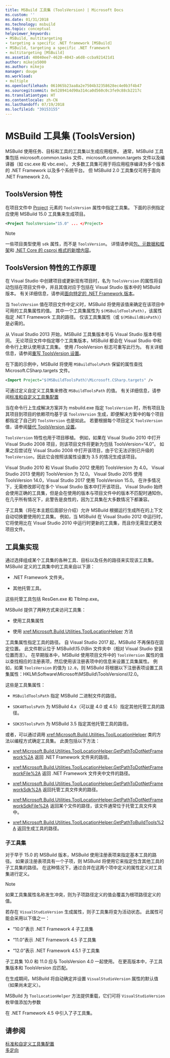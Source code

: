 ```yaml
---
title: MSBuild 工具集 (ToolsVersion) | Microsoft Docs
ms.custom: ''
ms.date: 01/31/2018
ms.technology: msbuild
ms.topic: conceptual
helpviewer_keywords:
- MSBuild, multitargeting
- targeting a specific .NET framework [MSBuild]
- MSBuild, targeting a specific .NET framework
- multitargeting [MSBuild]
ms.assetid: 40040ee7-4620-4043-a6d8-ccba921421d1
author: mikejo5000
ms.author: mikejo
manager: douge
ms.workload:
- multiple
ms.openlocfilehash: 061065b23aa8a2e7504b32358628ec4e0b3f4b47
ms.sourcegitcommit: 0e5289414d90a314ca0d560c0c3fe9c88cb2217c
ms.translationtype: HT
ms.contentlocale: zh-CN
ms.lasthandoff: 07/19/2018
ms.locfileid: "39153155"
---
```

# <a name="msbuild-toolset-toolsversion"></a>MSBuild 工具集 (ToolsVersion)
MSBuild 使用任务、目标和工具的工具集以生成应用程序。 通常，MSBuild 工具集包括 microsoft.common.tasks 文件、microsoft.common.targets 文件以及编译器（如 csc.exe 和 vbc.exe）。 大多数工具集可用于将应用程序编译为多个版本的 .NET Framework 以及多个系统平台。 但 MSBuild 2.0 工具集仅可用于面向 .NET Framework 2.0。  
  
## <a name="toolsversion-attribute"></a>ToolsVersion 特性  
 在项目文件中 [Project](../msbuild/project-element-msbuild.md) 元素的 `ToolsVersion` 属性中指定工具集。 下面的示例指定应使用 MSBuild 15.0 工具集来生成项目。  
  
```xml  
<Project ToolsVersion="15.0" ... </Project>  
``` 

> [!NOTE] 
> 一些项目类型使用 `sdk` 属性，而不是 `ToolsVersion`。 详情请参阅[包、元数据和框架](/dotnet/core/packages)和 [.NET Core 的 csproj 格式的新增内容](/dotnet/core/tools/csproj)。
  
## <a name="how-the-toolsversion-attribute-works"></a>ToolsVersion 特性的工作原理  
 在 Visual Studio 中创建项目或更新现有项目时，名为 `ToolsVersion` 的属性将自动包括在项目文件中，并且其值对应于包括在 Visual Studio 版本中的 MSBuild 版本。 有关详细信息，请参阅[面向特定的 .NET Framework 版本](../ide/targeting-a-specific-dotnet-framework-version.md)。  
  
 当 `ToolsVersion` 值在项目文件中定义时，MSBuild 将使用该值来确定在该项目中可用的工具集属性的值。 其中一个工具集属性为 `$(MSBuildToolsPath)`，该属性指定 .NET Framework 工具的路径。 仅该工具集属性（或 `$(MSBuildBinPath)`）是必需的。  
  
 从 Visual Studio 2013 开始，MSBuild 工具集版本号与 Visual Studio 版本号相同。 无论项目文件中指定哪个工具集版本，MSBuild 都会在 Visual Studio 中和命令行上默认使用该工具集。  使用 /ToolsVersion 标志可重写此行为。 有关详细信息，请参阅[重写 ToolsVersion 设置](../msbuild/overriding-toolsversion-settings.md)。  
  
 在下面的示例中，MSBuild 将使用 `MSBuildToolsPath` 保留的属性查找 Microsoft.CSharp.targets 文件。  
  
```xml  
<Import Project="$(MSBuildToolsPath)\Microsoft.CSharp.targets" />  
```  
  
 可通过定义自定义工具集来修改 `MSBuildToolsPath` 的值。 有关详细信息，请参阅[标准和自定义工具集配置](../msbuild/standard-and-custom-toolset-configurations.md)  
  
 当在命令行上生成解决方案并为 msbuild.exe 指定 `ToolsVersion` 时，所有项目及其项目到项目的依赖项均基于该 `ToolsVersion` 生成，即便解决方案中的每个项目都指定了自己的 `ToolsVersion` 也是如此。 若要根据每个项目定义 `ToolsVersion` 值，请参阅[替代 ToolsVersion 设置](../msbuild/overriding-toolsversion-settings.md)。  
  
 `ToolsVersion` 特性也用于项目移植。 例如，如果在 Visual Studio 2010 中打开 Visual Studio 2008 项目，则该项目文件将更新为包括 ToolsVersion=“4.0”。 如果之后尝试在 Visual Studio 2008 中打开该项目，由于它无法识别已升级的 `ToolsVersion`，因此它会按照该属性设置为 3.5 的情况生成该项目。  
  
 Visual Studio 2010 和 Visual Studio 2012 使用的 ToolsVersion 为 4.0。 Visual Studio 2013 使用的 ToolsVersion 为 12.0。 Visual Studio 2015 使用 ToolsVersion 14.0，Visual Studio 2017 使用 ToolsVersion 15.0。 在许多情况下，无需修改即可在多个 Visual Studio 版本中打开该项目。 Visual Studio 始终会使用正确的工具集，但是会在使用的版本与项目文件中的版本不匹配时通知你。 在几乎所有情况下，此警告是良性的，因为工具集在大多数情况下都兼容。  
  
 子工具集（将在本主题后面部分介绍）允许 MSBuild 根据运行生成所在的上下文自动切换要使用的工具集。 例如，当 MSBuild 在 Visual Studio 2012 中运行时，它将使用比在 Visual Studio 2010 中运行时更新的工具集，而且你无需显式更改项目文件。  
  
## <a name="toolset-implementation"></a>工具集实现  
 通过选择组成某个工具集的各种工具、目标以及任务的路径来实现该工具集。 MSBuild 定义的工具集中的工具来自以下源：  
  
-   .NET Framework 文件夹。  
  
-   其他托管工具。  
  
  这些托管工具包括 ResGen.exe 和 TlbImp.exe。  

MSBuild 提供了两种方式来访问工具集：  
  
-   使用工具集属性  
  
-   使用 <xref:Microsoft.Build.Utilities.ToolLocationHelper> 方法  

工具集属性指定工具的路径。 自 Visual Studio 2017 起，MSBuild 不再保存在固定位置。 此文件默认位于 MSBuild\15.0\Bin 文件夹中（相对 Visual Studio 安装位置而言）。 在早期版本中，MSBuild 使用项目文件中的 `ToolsVersion` 属性的值以查找相应的注册表项，然后使用该注册表项中的信息来设置工具集属性。 例如，如果 `ToolsVersion` 的值为 `12.0`，则 MSBuild 将根据以下注册表项设置工具集属性：HKLM\Software\Microsoft\MSBuild\ToolsVersions\12.0。  
  
 这些是工具集属性：  
  
-   `MSBuildToolsPath` 指定 MSBuild 二进制文件的路径。  
  
-   `SDK40ToolsPath` 为 MSBuild 4.x（可以是 4.0 或 4.5）指定其他托管工具的路径。  
  
-   `SDK35ToolsPath` 为 MSBuild 3.5 指定其他托管工具的路径。  

或者，可以通过调用 <xref:Microsoft.Build.Utilities.ToolLocationHelper> 类的方法以编程方式确定工具集。 此类包括以下方法：  
  
-   <xref:Microsoft.Build.Utilities.ToolLocationHelper.GetPathToDotNetFramework%2A> 返回 .NET Framework 文件夹的路径。  
  
-   <xref:Microsoft.Build.Utilities.ToolLocationHelper.GetPathToDotNetFrameworkFile%2A> 返回 .NET Framework 文件夹中文件的路径。  
  
-   <xref:Microsoft.Build.Utilities.ToolLocationHelper.GetPathToDotNetFrameworkSdk%2A> 返回托管工具文件夹的路径。  
  
-   <xref:Microsoft.Build.Utilities.ToolLocationHelper.GetPathToDotNetFrameworkSdkFile%2A> 返回某个文件的路径，该文件通常位于托管工具文件夹中。  
  
-   <xref:Microsoft.Build.Utilities.ToolLocationHelper.GetPathToBuildTools%2A> 返回生成工具的路径。  
  
### <a name="sub-toolsets"></a>子工具集  
 对于早于 15.0 的 MSBuild 版本，MSBuild 使用注册表项来指定基本工具的路径。 如果该注册表项具有一个子项，则 MSBuild 将使用它来指定包含其他工具的子工具集的路径。 在这种情况下，通过合并在这两个项中定义的属性定义对工具集进行定义。  
  
> [!NOTE]
>  如果工具集属性名称发生冲突，则为子项路径定义的值会覆盖为根项路径定义的值。  
  
 若存在 `VisualStudioVersion` 生成属性，则子工具集将变为活动状态。 此属性可能会采用以下值之一：  
  
-   “10.0”表示 .NET Framework 4 子工具集  
  
-   “11.0”表示 .NET Framework 4.5 子工具集  
  
-   “12.0”表示 .NET Framework 4.5.1 子工具集 

子工具集 10.0 和 11.0 应与 ToolsVersion 4.0 一起使用。 在更高版本中，子工具集版本和 ToolsVersion 应匹配。  

在生成期间，MSBuild 将自动确定并设置 `VisualStudioVersion` 属性的默认值（如果尚未定义）。  

MSBuild 为 `ToolLocationHelper` 方法提供重载，它们可将 `VisualStudioVersion` 枚举值添加为参数  

在 .NET Framework 4.5 中引入了子工具集。  
  
## <a name="see-also"></a>请参阅  
 [标准和自定义工具集配置](../msbuild/standard-and-custom-toolset-configurations.md)   
 [多定向](../msbuild/msbuild-multitargeting-overview.md)
